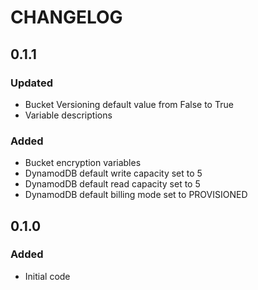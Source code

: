 # CHANGELOG

## 0.1.1

### Updated

* Bucket Versioning default value from False to True
* Variable descriptions

### Added

* Bucket encryption variables
* DynamodDB default write capacity set to 5
* DynamodDB default read capacity set to 5
* DynamodDB default billing mode set to PROVISIONED

## 0.1.0

### Added

* Initial code
